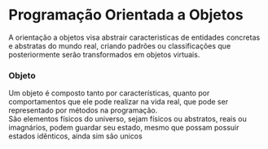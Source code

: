 # Programação Orientada a Objetos

A orientação a objetos visa abstrair caracteristicas de entidades concretas e abstratas do mundo real, criando padrões ou classificações que posteriormente serão transformados em objetos virtuais.

### Objeto

Um objeto é composto tanto por características, quanto por comportamentos que ele pode realizar na vida real, que pode ser representado por métodos na programação.  
São elementos físicos do universo, sejam físicos ou abstratos, reais ou imagnários, podem guardar seu estado, mesmo que possam possuir estados idênticos, ainda sim são unicos
